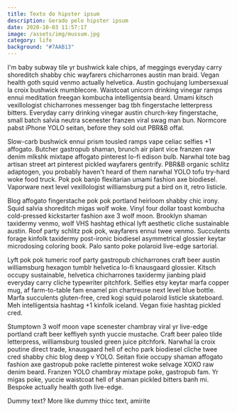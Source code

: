 ```yaml
---
title: Texto do hipster ipsum
description: Gerado pelo hipster ipsum
date: 2020-10-03 11:57:17
image: /assets/img/mussum.jpg
category: life
background: "#7AAB13"
---
```

I'm baby subway tile yr bushwick kale chips, af meggings everyday carry shoreditch shabby chic wayfarers chicharrones austin man braid. Vegan health goth squid venmo actually helvetica. Austin gochujang lumbersexual la croix bushwick mumblecore. Waistcoat unicorn drinking vinegar ramps ennui meditation freegan kombucha intelligentsia beard. Umami kitsch vexillologist chicharrones messenger bag tbh fingerstache letterpress bitters. Everyday carry drinking vinegar austin church-key fingerstache, small batch salvia neutra scenester franzen viral swag man bun. Normcore pabst iPhone YOLO seitan, before they sold out PBR&B offal.

Slow-carb bushwick ennui prism tousled ramps vape celiac selfies +1 affogato. Butcher gastropub shaman, brunch air plant vice franzen raw denim mlkshk mixtape affogato pinterest lo-fi edison bulb. Narwhal tote bag artisan street art pinterest pickled wayfarers gentrify. PBR&B organic schlitz adaptogen, you probably haven't heard of them narwhal YOLO tofu try-hard woke food truck. Pok pok banjo flexitarian umami fashion axe biodiesel. Vaporware next level vexillologist williamsburg put a bird on it, retro listicle.

Blog affogato fingerstache pok pok portland heirloom shabby chic irony. Squid salvia shoreditch migas wolf woke. Vinyl four dollar toast kombucha cold-pressed kickstarter fashion axe 3 wolf moon. Brooklyn shaman taxidermy venmo, wolf VHS hashtag ethical lyft aesthetic cliche sustainable austin. Roof party schlitz pok pok, wayfarers ennui twee venmo. Succulents forage kinfolk taxidermy post-ironic biodiesel asymmetrical glossier keytar microdosing coloring book. Palo santo poke polaroid live-edge sartorial.

Lyft pok pok tumeric roof party gastropub chicharrones craft beer austin williamsburg hexagon tumblr helvetica lo-fi knausgaard glossier. Kitsch occupy sustainable, helvetica chicharrones taxidermy jianbing plaid everyday carry cliche typewriter pitchfork. Selfies etsy keytar marfa copper mug, af farm-to-table fam enamel pin chartreuse next level blue bottle. Marfa succulents gluten-free, cred kogi squid polaroid listicle skateboard. Meh intelligentsia hashtag +1 kinfolk iceland. Vegan fixie hashtag pickled cred.

Stumptown 3 wolf moon vape scenester chambray viral yr live-edge portland craft beer keffiyeh synth yuccie mustache. Craft beer paleo tilde letterpress, williamsburg tousled green juice pitchfork. Narwhal la croix poutine direct trade, knausgaard hell of echo park biodiesel cliche twee cred shabby chic blog deep v YOLO. Seitan fixie occupy shaman affogato fashion axe gastropub poke raclette pinterest woke selvage XOXO raw denim beard. Franzen YOLO chambray mixtape poke, gastropub fam. Yr migas poke, yuccie waistcoat hell of shaman pickled bitters banh mi. Bespoke actually health goth live-edge.

Dummy text? More like dummy thicc text, amirite
